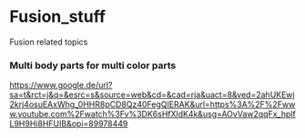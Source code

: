 # Fusion_stuff
Fusion related topics

### Multi body parts for multi color parts
https://www.google.de/url?sa=t&rct=j&q=&esrc=s&source=web&cd=&cad=rja&uact=8&ved=2ahUKEwj2krj4osuEAxWhg_0HHR8pCD8Qz40FegQIERAK&url=https%3A%2F%2Fwww.youtube.com%2Fwatch%3Fv%3DK6sHfXldK4k&usg=AOvVaw2qqFx_hplfL9H9Hi8HFUIB&opi=89978449
